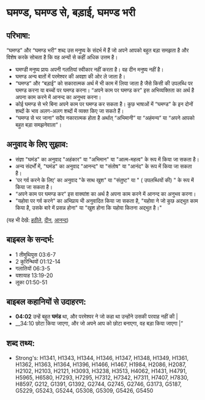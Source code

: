 # घमण्ड, घमण्ड से, बड़ाई, घमण्ड भरी #

## परिभाषा: ##

“घमण्ड” और “घमण्ड भरी” शब्द उस मनुष्य के संदर्भ में हैं जो अपने आपको बहुत बड़ा समझता है और विशेष करके सोचता है कि वह अन्यों से कहीं अधिक उत्तम है।

* घमण्डी मनुष्य प्रायः अपनी गलतियां स्वीकार नहीं करता है। वह दीन मनुष्य नहीं है।
* घमण्ड अन्य बातों में परमेश्वर की अवज्ञा की ओर ले जाता है।
* “घमण्ड” और “बड़ाई” को सकारात्मक अर्थ में भी काम में लिया जाता है जैसे किसी की उपलब्धि पर घमण्ड करना या बच्चों पर घमण्ड करना। “अपने काम पर घमण्ड कर” इस अभिव्यक्तिता का अर्थ है अपना काम करने में आनन्द का अनुभव करना।
* कोई घमण्ड से भरे बिना अपने काम पर घमण्ड कर सकता है। कुछ भाषाओं में “घमण्ड” के इन दोनों शब्दों के भाव अलग-अलग शब्दों में व्यक्त किए जा सकते हैं।
* “घमण्ड से भर जाना” सदैव नकारात्मक होता है अर्थात् “अभिमानी” या “अहंमन्य” या “अपने आपको बहुत बड़ा समझनेवाला”।

## अनुवाद के लिए सुझाव: ##

* संज्ञा "घमंड" का अनुवाद "अहंकार" या "अभिमान" या "आत्म-महत्व" के रूप में किया जा सकता है।
* अन्य संदर्भों में, "घमंड" का अनुवाद "आनन्द" या "संतोष" या "आनंद" के रूप में किया जा सकता है।
* 'पर गर्व करने के लिए' का अनुवाद "के साथ खुश" या "संतुष्ट" या " ( उपलब्धियों की) " के रूप में किया जा सकता है।
* “अपने काम पर घमण्ड कर” इस वाक्यांश का अर्थ है अपना काम करने में आनन्द का अनुभव करना।
* "यहोवा पर गर्व करने" का अभिप्राय भी अनुवादित किया जा सकता है, "यहोवा ने जो कुछ अद्भुत काम किया है, उसके बारे में प्रसन्न होना" या "खुश होना कि यहोवा कितना अद्भुत है।"

(यह भी देखें: [हठीले](../arrogant.md), [दीन](../humble.md), [आनन्द](../joy.md))

## बाइबल के सन्दर्भ: ##

* 1 तीमुथियुस 03:6-7
* 2 कुरिन्थियों 01:12-14
* गलातियों 06:3-5
* यशायाह 13:19-20
* लूका 01:50-51

## बाइबल कहानियों से उदाहरण: ##

* __04:02__ उन्हें बहुत __घमंड__ था, और परमेश्वर ने जो कहा था उन्होंने उसकी परवाह नहीं की |
* __34:10 छोटा किया जाएगा, और जो अपने आप को छोटा बनाएगा, वह बड़ा किया जाएगा |”

## शब्द तथ्य: ##

* Strong's: H1341, H1343, H1344, H1346, H1347, H1348, H1349, H1361, H1362, H1363, H1364, H1396, H1466, H1467, H1984, H2086, H2087, H2102, H2103, H2121, H3093, H3238, H3513, H4062, H1431, H4791, H5965, H6580, H7293, H7295, H7312, H7342, H7311, H7407, H7830, H8597, G212, G1391, G1392, G2744, G2745, G2746, G3173, G5187, G5229, G5243, G5244, G5308, G5309, G5426, G5450
